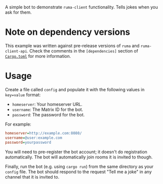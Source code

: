 A simple bot to demonstrate `ruma-client` functionality. Tells jokes when you ask for them.

# Note on dependency versions

This example was written against pre-release versions of `ruma` and
`ruma-client-api`. Check the comments in the `[dependencies]` section of
[`Cargo.toml`](Cargo.toml) for more information.

# Usage

Create a file called `config` and populate it with the following values in `key=value` format:

- `homeserver`: Your homeserver URL.
- `username`: The Matrix ID for the bot.
- `password`: The password for the bot.

For example:

```ini
homeserver=http://example.com:8080/
username=@user:example.com
password=yourpassword
```

You will need to pre-register the bot account; it doesn't do registration
automatically. The bot will automatically join rooms it is invited to though.

Finally, run the bot (e.g. using `cargo run`) from the same directory as your
`config` file. The bot should respond to the request "Tell me a joke" in any
channel that it is invited to.
